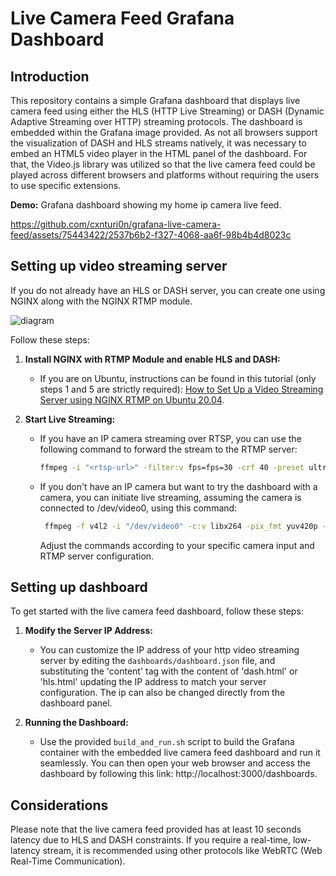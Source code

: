 # Live Camera Feed Grafana Dashboard

## Introduction

This repository contains a simple Grafana dashboard that displays live camera feed using either the HLS (HTTP Live Streaming) or DASH (Dynamic Adaptive Streaming over HTTP) streaming protocols. The dashboard is embedded within the Grafana image provided. As not all browsers support the visualization of DASH and HLS streams natively, it was necessary to embed an HTML5 video player in the HTML panel of the dashboard. For that, the Video.js library was utilized so that the live camera feed could be played across different browsers and platforms without requiring the users to use specific extensions. 

**Demo:** Grafana dashboard showing my home ip camera live feed.

https://github.com/cxnturi0n/grafana-live-camera-feed/assets/75443422/2537b6b2-f327-4068-aa6f-98b4b4d8023c

## Setting up video streaming server

If you do not already have an HLS or DASH server, you can create one using NGINX along with the NGINX RTMP module. 

![diagram](https://github.com/cxnturi0n/grafana-live-camera-feed/assets/75443422/6a7814b4-4f82-4df0-a7ef-80269b66efba)

Follow these steps:

1. **Install NGINX with RTMP Module and enable HLS and DASH:**
   - If you are on Ubuntu, instructions can be found in this tutorial (only steps 1 and 5 are strictly required): [How to Set Up a Video Streaming Server using NGINX RTMP on Ubuntu 20.04](https://www.digitalocean.com/community/tutorials/how-to-set-up-a-video-streaming-server-using-nginx-rtmp-on-ubuntu-20-04).

2. **Start Live Streaming:**
   - If you have an IP camera streaming over RTSP, you can use the following command to forward the stream to the RTMP server:
     ```bash
     ffmpeg -i "<rtsp-url>" -filter:v fps=fps=30 -crf 40 -preset ultrafast -vcodec libx264 -f flv "rtmp://localhost/live/stream"
     ```     
   - If you don't have an IP camera but want to try the dashboard with a camera, you can initiate live streaming, assuming the camera is connected to /dev/video0, using this command:
     ```bash
      ffmpeg -f v4l2 -i "/dev/video0" -c:v libx264 -pix_fmt yuv420p -preset ultrafast -tune zerolatency -framerate 15 -g 30 -b:v 300k -f flv "rtmp://localhost/live/stream"
     ```
     Adjust the commands according to your specific camera input and RTMP server configuration. 

## Setting up dashboard

To get started with the live camera feed dashboard, follow these steps:

1. **Modify the Server IP Address:**
   - You can customize the IP address of your http video streaming server by editing the `dashboards/dashboard.json` file, and substituting the 'content' tag with the content of 'dash.html' or 'hls.html' updating the IP address to match your server configuration. The ip can also be          changed directly from the dashboard panel.

2. **Running the Dashboard:**
   - Use the provided `build_and_run.sh` script to build the Grafana container with the embedded live camera feed dashboard and run it seamlessly. You can then open your web browser and access the dashboard by following this link: http://localhost:3000/dashboards.
	       

## Considerations

Please note that the live camera feed provided has at least 10 seconds latency due to HLS and DASH constraints. If you require a real-time, low-latency stream, it is recommended using other protocols like WebRTC (Web Real-Time Communication).
